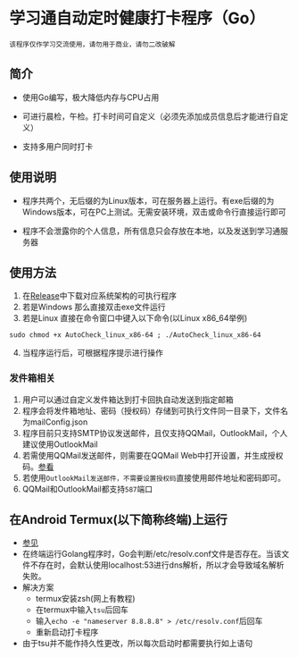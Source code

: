 # 学习通自动定时健康打卡程序（Go）

`该程序仅作学习交流使用，请勿用于商业，请勿二改破解`

## 简介

- 使用Go编写，极大降低内存与CPU占用

- 可进行晨检，午检。打卡时间可自定义（必须先添加成员信息后才能进行自定义）

- 支持多用户同时打卡

## 使用说明

- 程序共两个，无后缀的为Linux版本，可在服务器上运行。有exe后缀的为Windows版本，可在PC上测试。无需安装环境，双击或命令行直接运行即可

- 程序不会泄露你的个人信息，所有信息只会存放在本地，以及发送到学习通服务器

## 使用方法

   1. 在[Release](https://github.com/Qinwusui/AutoXXTCheck-Go/release)中下载对应系统架构的可执行程序
   2. 若是Windows 那么直接双击exe文件运行
   3. 若是Linux 直接在命令窗口中键入以下命令(以Linux x86_64举例)

   ```shell
   sudo chmod +x AutoCheck_linux_x86-64 ; ./AutoCheck_linux_x86-64
   ```

   4. 当程序运行后，可根据程序提示进行操作

### 发件箱相关
   
   1. 用户可以通过自定义发件箱达到打卡回执自动发送到指定邮箱
   2. 程序会将发件箱地址、密码（授权码）存储到可执行文件同一目录下，文件名为mailConfig.json
   3. 程序目前只支持SMTP协议发送邮件，且仅支持QQMail，OutlookMail，个人建议使用OutlookMail
   4. 若需使用QQMail发送邮件，则需要在QQMail Web中打开设置，并生成授权码。[参看](https://service.mail.qq.com/cgi-bin/help?subtype=1&&id=28&&no=369)
   5. 若使用`OutlookMail发送邮件，不需要设置授权码`直接使用邮件地址和密码即可。
   6. QQMail和OutlookMail都支持`587`端口
   
## 在Android Termux(以下简称终端)上运行

   - [参见](https://qa.1r1g.com/sf/ask/2727134721/#)
   - 在终端运行Golang程序时，Go会判断/etc/resolv.conf文件是否存在。当该文件不存在时，会默认使用localhost:53进行dns解析，所以才会导致域名解析失败。
   - 解决方案
     - termux安装zsh(网上有教程)
     - 在termux中输入`tsu`后回车
     - 输入`echo -e "nameserver 8.8.8.8" > /etc/resolv.conf`后回车
     - 重新启动打卡程序 
   - 由于tsu并不能作持久性更改，所以每次启动时都需要执行如上语句

